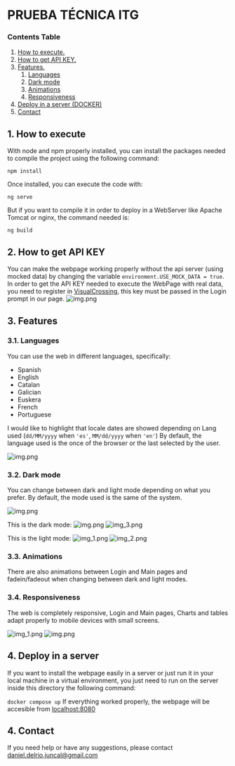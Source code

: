 # PRUEBA TÉCNICA ITG

### Contents Table
1. [ How to execute. ](#execute)
2. [ How to get API KEY. ](#api-key)
3. [ Features. ](#features)
    1. [ Languages ](#languages)
    2. [ Dark mode ](#dark-mode)
    3. [ Animations ](#animations)
    4. [ Responsiveness ](#responsiveness)
4. [ Deploy in a server (DOCKER) ](#deploy-server)
5. [ Contact ](#contact)

<a id="execute"></a>
## 1. How to execute
With node and npm properly installed, you can install the packages needed to compile the project using the following command:
```
npm install
```
Once installed, you can execute the code with:
```
ng serve
```
But if you want to compile it in order to deploy in a WebServer like Apache Tomcat or nginx, the command needed is:
```
ng build
```

<a id="api-key"></a>
## 2. How to get API KEY
You can make the webpage working properly without the api server (using mocked data) by changing the variable ```environment.USE_MOCK_DATA = true```.  
In order to get the API KEY needed to execute the WebPage with real data, you need to register in [VisualCrossing](https://www.visualcrossing.com/weather/weather-data-services), this key must be passed in the Login prompt in our page.
![img.png](readme_data/loging-prompt.png)

<a id="features"></a>
## 3. Features
<a id="languages"></a>
### 3.1. Languages
You can use the web in different languages, specifically:

- Spanish
- English
- Catalan
- Galician
- Euskera
- French
- Portuguese

I would like to highlight that locale dates are showed depending on Lang used (```dd/MM/yyyy``` when ```'es'```, ```MM/dd/yyyy``` when ```'en'```)
By default, the language used is the once of the browser or the last selected by the user.

![img.png](readme_data/langs.png)
<a id="dark-mode"></a>
### 3.2. Dark mode
You can change between dark and light mode depending on what you prefer.
By default, the mode used is the same of the system.

![img.png](readme_data/mode-button.png)

This is the dark mode:
![img.png](readme_data/login-dark-mode.png)
![img_3.png](readme_data/main-dark-mode.png)

This is the light mode:
![img_1.png](readme_data/login-light-mode.png)
![img_2.png](readme_data/main-light-mode.png)

<a id="animations"></a>
### 3.3. Animations
There are also animations between Login and Main pages and fadein/fadeout when changing between dark and light modes.

<a id="responsiveness"></a>
### 3.4. Responsiveness
The web is completely responsive, Login and Main pages, Charts and tables adapt properly to mobile devices with small screens.

![img_1.png](img_1.png)
![img.png](img.png)

<a id="deploy-server"></a>
## 4. Deploy in a server
If you want to install the webpage easily in a server or just run it in your local machine in a virtual environment, you just need to run on the server inside this directory the following command:

```docker compose up```
If everything worked properly, the webpage will be accesible from [localhost:8080](localhost:8080)

<a id="contact"></a>
## 4. Contact
If you need help or have any suggestions, please contact [daniel.delrio.juncal@gmail.com](mailto:daniel.delrio.juncal@gmail.com)
